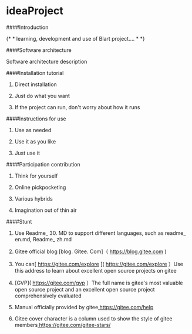 # ideaProject

####Introduction

{* * learning, development and use of Blart project.... * *}

####Software architecture

Software architecture description

####Installation tutorial

1. Direct installation

2. Just do what you want

3. If the project can run, don't worry about how it runs

####Instructions for use

1. Use as needed

2. Use it as you like

3. Just use it

####Participation contribution

1. Think for yourself

2. Online pickpocketing

3. Various hybrids

4. Imagination out of thin air

####Stunt

1. Use Readme\_ 30. MD to support different languages, such as readme\_ en.md, Readme\_ zh.md

2. Gitee official blog [blog. Gitee. Com]（ https://blog.gitee.com )

3. You can[ https://gitee.com/explore ]( https://gitee.com/explore ）Use this address to learn about excellent open source projects on gitee

4. [GVP]( https://gitee.com/gvp ）The full name is gitee's most valuable open source project and an excellent open source project comprehensively evaluated

5. Manual officially provided by gitee[ https://gitee.com/help ]( https://gitee.com/help )

6. Gitee cover character is a column used to show the style of gitee members[ https://gitee.com/gitee-stars/ ]( https://gitee.com/gitee-stars/ )